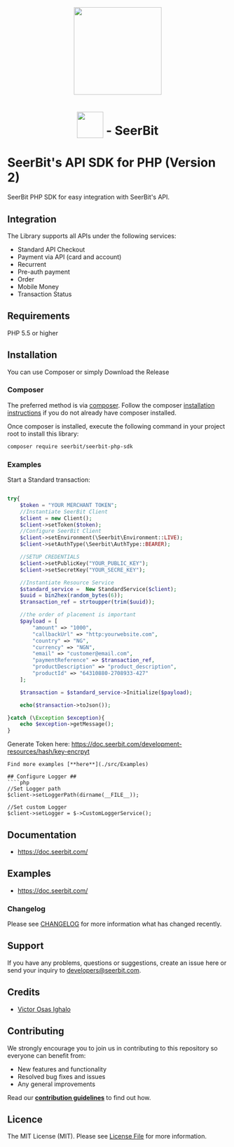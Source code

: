 <div align="center">
 <img width="200" valign="top" src="https://res.cloudinary.com/dy2dagugp/image/upload/v1571249658/seerbit-logo_mdinom.png">
</div>


<h1 align="center">
  <img width="60" valign="bottom" src="https://www.php.net/images/logos/php-logo.svg">
  - SeerBit
</h1>


# SeerBit's API SDK for PHP (Version 2)

SeerBit PHP SDK for easy integration with SeerBit's API.

## Integration
The Library supports all APIs under the following services:

* Standard API Checkout
* Payment via API (card and account)
* Recurrent
* Pre-auth payment
* Order
* Mobile Money
* Transaction Status

## Requirements
PHP 5.5 or higher

## Installation ##
You can use Composer or simply Download the Release

### Composer ###

The preferred method is via [composer](https://getcomposer.org). Follow the composer
[installation instructions](https://getcomposer.org/doc/00-intro.md) if you do not already have
composer installed.


Once composer is installed, execute the following command in your project root to install this library:

```sh
composer require seerbit/seerbit-php-sdk
```

### Examples ###

Start a Standard transaction:

```php

try{
    $token = "YOUR MERCHANT TOKEN";
    //Instantiate SeerBit Client
    $client = new Client();
    $client->setToken($token);
    //Configure SeerBit Client
    $client->setEnvironment(\Seerbit\Environment::LIVE);
    $client->setAuthType(\Seerbit\AuthType::BEARER);

    //SETUP CREDENTIALS
    $client->setPublicKey("YOUR_PUBLIC_KEY");
    $client->setSecretKey("YOUR_SECRE_KEY");

    //Instantiate Resource Service
    $standard_service =  New StandardService($client);
    $uuid = bin2hex(random_bytes(6));
    $transaction_ref = strtoupper(trim($uuid));

    //the order of placement is important
    $payload = [
        "amount" => "1000",
        "callbackUrl" => "http:yourwebsite.com",
        "country" => "NG",
        "currency" => "NGN",
        "email" => "customer@email.com",
        "paymentReference" => $transaction_ref,
        "productDescription" => "product_description",
        "productId" => "64310880-2708933-427"
    ];

    $transaction = $standard_service->Initialize($payload);

    echo($transaction->toJson());

}catch (\Exception $exception){
    echo $exception->getMessage();
}


```
Generate Token here: https://doc.seerbit.com/development-resources/hash/key-encrpyt

```
Find more examples [**here**](./src/Examples) 

## Configure Logger ##
````php
//Set Logger path
$client->setLoggerPath(dirname(__FILE__));

//Set custom Logger
$client->setLogger = $->CustomLoggerService();
````

## Documentation ##
* https://doc.seerbit.com/

## Examples ##
* https://doc.seerbit.com/

### Changelog
Please see [CHANGELOG](CHANGELOG.md) for more information what has changed recently.


## Support
If you have any problems, questions or suggestions, create an issue here or send your inquiry to developers@seerbit.com.

## Credits

- [Victor Osas Ighalo](https://github.com/victorighalo)

## Contributing
We strongly encourage you to join us in contributing to this repository so everyone can benefit from:
* New features and functionality
* Resolved bug fixes and issues
* Any general improvements

Read our [**contribution guidelines**](CONTRIBUTING.md) to find out how.

## Licence
The MIT License (MIT). Please see [License File](LICENSE.md) for more information.
